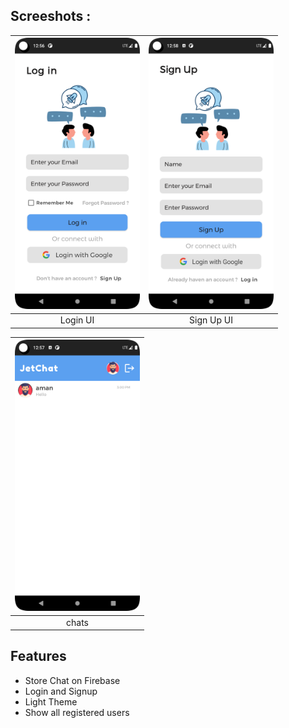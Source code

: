 ## Screeshots :

| <img src="screenshots/Screenshot_20230803_005612.png" width="200px"> | <img src="screenshots/Screenshot_20230803_005821.png" width="200px"> |
|:---:|:---:|
| Login UI | Sign Up UI |

| <img src="screenshots/Screenshot_20230803_005757.png" width="200px"> | 
|:---:|
| chats | 

## Features

 - Store Chat on Firebase
 - Login and Signup
 - Light Theme
 - Show all registered users

